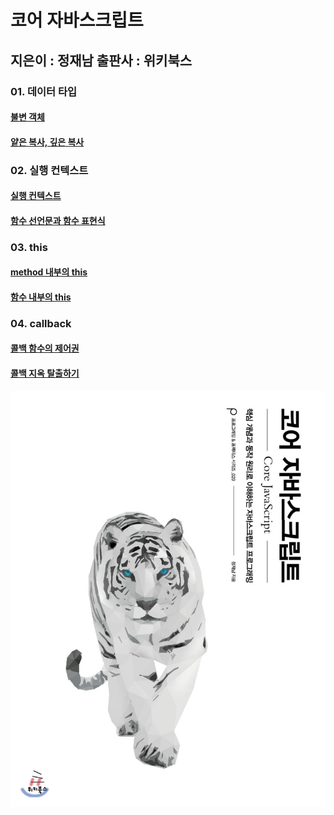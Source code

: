 # 코어 자바스크립트
## 지은이 : 정재남 출판사 : 위키북스
### 01. 데이터 타입
#### [불변 객체](https://github.com/YUJO42/JavaScript_Study/blob/master/Core_JavaScript/01_Data_Type/ImmutableObject.md)
#### [얕은 복사, 깊은 복사](https://github.com/YUJO42/JavaScript_Study/blob/master/Core_JavaScript/01_Data_Type/shallowCopy_deepCopy.md)

### 02. 실행 컨텍스트
#### [실행 컨텍스트](https://github.com/YUJO42/JavaScript_Study/blob/master/Core_JavaScript/02_Execution_Context/executionContext.md)
#### [함수 선언문과 함수 표현식](https://github.com/YUJO42/JavaScript_Study/blob/master/Core_JavaScript/02_Execution_Context/function.md)

### 03. this
#### [method 내부의 this](https://github.com/YUJO42/JavaScript_Study/blob/master/Core_JavaScript/03_this/this01.md)
#### [함수 내부의 this](https://github.com/YUJO42/JavaScript_Study/blob/master/Core_JavaScript/03_this/this02.md)

### 04. callback
#### [콜백 함수의 제어권](https://github.com/YUJO42/JavaScript_Study/blob/master/Core_JavaScript/04_callback_function/callback01.md)
#### [콜백 지옥 탈출하기](https://github.com/YUJO42/JavaScript_Study/blob/master/Core_JavaScript/04_callback_function/callback02.md)

![](https://github.com/YUJO42/JavaScript_Study/blob/master/img/CoreJavaScript.jpg?raw=true)
